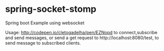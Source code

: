 # spring-socket-stomp
Spring boot Example using websocket


Usage: http://codepen.io/cletogadelha/pen/EZNopd to connect,subscribe and send messages, or send a get request to http://localhost:8080/test, to send message to subscribed clients.

